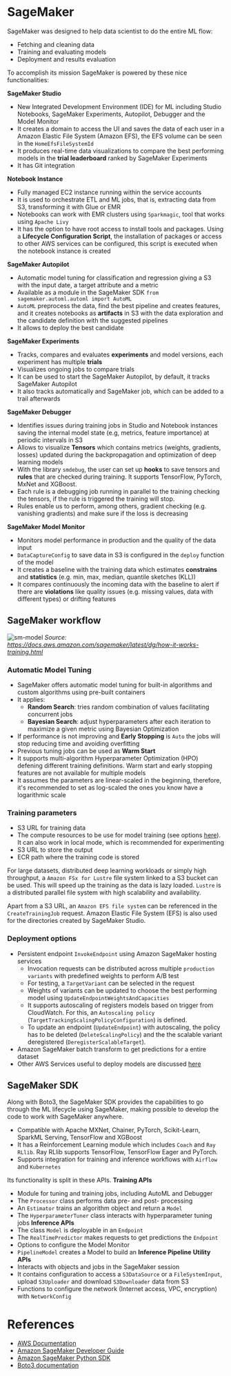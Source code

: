 # SageMaker

SageMaker was designed to help data scientist to do the entire ML flow:
- Fetching and cleaning data
- Training and evaluating models
- Deployment and results evaluation

To accomplish its mission SageMaker is powered by these nice functionalities:

**SageMaker Studio**
- New Integrated Development Environment (IDE) for ML including Studio Notebooks, SageMaker Experiments, Autopilot, Debugger and the Model Monitor
- It creates a domain to access the UI and saves the data of each user in a Amazon Elastic File System (Amazon EFS), the EFS volume can be seen in the `HomeEfsFileSystemId`
- It produces real-time data visualizations to compare the best performing models in the **trial leaderboard** ranked by SageMaker Experiments
- It has Git integration

**Notebook Instance**
- Fully managed EC2 instance running within the service accounts
- It is used to orchestrate ETL and ML jobs, that is, extracting data from S3, transforming it with Glue or EMR
- Notebooks can work with EMR clusters using `Sparkmagic`, tool that works using `Apache Livy`
- It has the option to have root access to install tools and packages. Using a **Lifecycle Configuration Script**, the installation of packages or access to other AWS services can be configured, this script is executed when the notebook instance is created

**SageMaker Autopilot**
- Automatic model tuning for classification and regression giving a S3 with the input date, a target attribute and a metric
- Available as a module in the SageMaker SDK `from sagemaker.automl.automl import AutoML`
- `AutoML` preprocess the data, find the best pipeline and creates features, and it creates notebooks as **artifacts** in S3 with the data exploration and the candidate definition with the suggested pipelines
- It allows to deploy the best candidate

**SageMaker Experiments**
- Tracks, compares and evaluates **experiments** and model versions, each experiment has multiple **trials**
- Visualizes ongoing jobs to compare trials
- It can be used to start the SageMaker Autopilot, by default, it tracks SageMaker Autopilot
- It also tracks automatically and SageMaker job, which can be added to a trail afterwards

**SageMaker Debugger**
- Identifies issues during training jobs in Studio and Notebook instances saving the internal model state (e.g, metrics, feature importance) at periodic intervals in S3
- Allows to visualize **Tensors** which contains metrics (weights, gradients, losses) updated during the backpropagation and optimization of deep learning models
- With the library `smdebug`, the user can set up **hooks** to save tensors and **rules** that are checked during training. It supports TensorFlow, PyTorch, MxNet and XGBoost.
- Each rule is a debugging job running in parallel to the training checking the tensors, if the rule is triggered the training will stop.
- Rules enable us to perform, among others, gradient checking (e.g. vanishing gradients) and make sure if the loss is decreasing 

**SageMaker Model Monitor**
- Monitors model performance in production and the quality of the data input
- `DataCaptureConfig` to save data in S3 is configured in the `deploy` function of the model
- It creates a baseline with the training data which estimates **constrains** and **statistics** (e.g. min, max, median, quantile sketches (KLL)) 
- It compares continuously the incoming data with the baseline to alert if there are **violations** like quality issues (e.g. missing values, data with different types) or drifting features


## SageMaker workflow

![sm-model](https://docs.aws.amazon.com/sagemaker/latest/dg/images/sagemaker-architecture.png "Train and deploy a model with Amazon SageMaker")
*Source: https://docs.aws.amazon.com/sagemaker/latest/dg/how-it-works-training.html*


### Automatic Model Tuning

- SageMaker offers automatic model tuning for built-in algorithms and custom algorithms using pre-built containers
- It applies:
  - **Random Search**: tries random combination of values facilitating concurrent jobs
  - **Bayesian Search**: adjust hyperparameters after each iteration to maximize a given metric using Bayesian Optimization
- If performance is not improving and **Early Stopping** is `Auto` the jobs will stop reducing time and avoiding overfitting
- Previous tuning jobs can be used as **Warm Start**
- It supports multi-algorithm Hyperparameter Optimization (HPO) defening different training definitions.  Warm start and early stopping features are not available for multiple models
- It assumes the parameters are linear-scaled in the beginning, therefore, it's recommended to set as log-scaled the ones you know have a logarithmic scale

### Training parameters

- S3 URL for training data
- The compute resources to be use for model training (see options [here](ComputerPower.md)). It can also work in local mode, which is recommended for experimenting
- S3 URL to store the output
- ECR path where the training code is stored

For large datasets, distributed deep learning workloads or simply high throughput, a `Amazon FSx for Lustre` file system linked to a S3 bucket can be used. This will speed up the training as the data is lazy loaded. `Lustre` is a distributed parallel file system with high scalability and availability.

Apart from a S3 URL, an `Amazon EFS file system` can be referenced in the `CreateTrainingJob` request. Amazon Elastic File System (EFS) is also used for the directories created by SageMaker Studio.

### Deployment options 

- Persistent endpoint `InvokeEndpoint` using Amazon SageMaker hosting services
  - Invocation requests can be distributed across multiple `production variants` with predefined weights to perform A/B test
  - For testing, a `TargetVariant` can be selected in the request
  - Weights of variants can be updated to choose the best performing model using `UpdateEndpointWeightsAndCapacities`
  - It supports autoscaling of registers models based on trigger from CloudWatch. For this, an `Autoscaling policy` (`TargetTrackingScalingPolicyConfiguration`) is defined. 
  - To update an endpoint (`UpdateEndpoint`) with autoscaling, the policy has to be deleted (`DeleteScalingPolicy`) and the the scalable variant deregistered (`DeregisterScalableTarget`).
- Amazon SageMaker batch transform to get predictions for a entire dataset
- Other AWS Services useful to deploy models are discussed [here](/4_implementation/Deploying.md)

## SageMaker SDK

Along with Boto3, the SageMaker SDK provides the capabilities to go through the ML lifecycle using SageMaker, making possible to develop the code to work with SageMaker anywhere.
- Compatible with Apache MXNet, Chainer, PyTorch, Scikit-Learn, SparkML Serving, TensorFlow and XGBoost
- It has a Reinforcement Learning module which includes `Coach` and `Ray RLlib`. Ray RLlib supports TensorFlow, TensorFlow Eager and PyTorch.
- Supports integration for training and inference workflows with `Airflow` and `Kubernetes`

Its functionality is split in these APIs.
**Training APIs**
- Module for tuning and training jobs, including AutoML and Debugger
- The `Processor` class performs data pre- and post- processing
- An `Estimator` trains an algorithm object and return a `Model`
- The `HyperparameterTuner` class interacts with hyperparameter tuning jobs
**Inference APIs**
- The class `Model` is deployable in an `Endpoint`
- The `RealTimePredictor` makes requests to get predictions the `Endpoint` 
- Options to configure the Model Monitor 
- `PipelineModel` creates a Model to build an **Inference Pipeline**
**Utility APIs**
- Interacts with objects and jobs in the SageMaker session
- It contains configuration to access a `S3DataSource` or a `FileSystemInput`, upload `S3Uploader` and download `S3Downloader` data from S3
- Functions to configure the network (Internet access, VPC, encryption) with `NetworkConfig` 

# References

- [AWS Documentation](https://docs.aws.amazon.com/index.html)
- [Amazon SageMaker Developer Guide](https://docs.aws.amazon.com/sagemaker/latest/dg/sagemaker-dg.pdf?icmpid=docs_sagemaker_lp)
- [Amazon SageMaker Python SDK](https://sagemaker.readthedocs.io/en/stable/index.html)
- [Boto3 documentation](https://boto3.amazonaws.com/v1/documentation/api/latest/index.html)